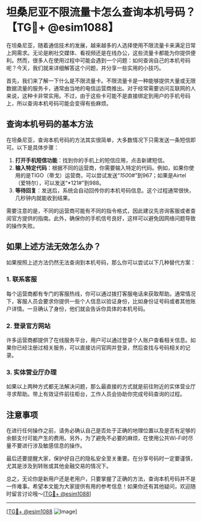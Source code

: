 # 坦桑尼亚不限流量卡怎么查询本机号码？【TG💪+ @esim1088】

在坦桑尼亚，随着通信技术的发展，越来越多的人选择使用不限流量卡来满足日常上网需求。无论是刷社交媒体、看视频还是在线办公，这些流量卡都能为你提供便利。然而，很多人在使用过程中可能会遇到一个问题：如何查询自己的本机号码呢？今天，我们就来详细解答这个问题，并分享一些实用的小技巧。

首先，我们来了解一下什么是不限流量卡。不限流量卡是一种能够提供大量或无限数据流量的服务卡，通常由当地的电信运营商推出。对于经常需要访问互联网的人来说，这种卡非常实用。不过，由于这些卡可能不是直接绑定到用户的手机号码上，所以查询本机号码可能会变得有些麻烦。

## 查询本机号码的基本方法

在坦桑尼亚，查询本机号码的方法其实很简单，大多数情况下只需发送一条短信即可。以下是具体步骤：

1. **打开手机短信功能**：找到你的手机上的短信应用，点击新建短信。
2. **输入特定代码**：根据不同的运营商，你需要输入特定的代码。例如，如果你使用的是TIGO（蒂戈）运营商，可以尝试发送“*150*0#”到967；如果是Airtel（爱特尔），可以发送“*121#”到988。
3. **等待回复**：发送后，系统会自动回传你的本机号码信息。这个过程通常很快，几秒钟内就能收到结果。

需要注意的是，不同的运营商可能有不同的指令格式，因此建议先咨询客服或者查阅官方提供的指南。此外，确保你的手机信号良好，这样可以避免因网络问题导致的操作失败。

## 如果上述方法无效怎么办？

如果按照上述方法仍然无法查询到本机号码，那么你可以尝试以下几种替代方案：

### 1. 联系客服
每个运营商都有专门的客服热线，你可以通过拨打客服电话来获取帮助。通常情况下，客服人员会要求你提供一些个人信息以验证身份，比如身份证号码或者其他账户详情。一旦确认了身份，他们就会告诉你具体的本机号码。

### 2. 登录官方网站
许多运营商都提供了在线服务平台，用户可以通过登录个人账户查看相关信息。如果你已经注册过相关服务，可以直接访问官网并登录，然后查找与号码相关的记录。

### 3. 实体营业厅办理
如果以上两种方式都无法解决问题，那么最直接的方式就是前往附近的实体营业厅寻求帮助。带上有效证件前往柜台，工作人员会协助你完成号码查询的过程。

## 注意事项

在进行任何操作之前，请务必确认自己是否处于正确的地理位置以及是否有足够的余额支付可能产生的费用。另外，为了避免不必要的麻烦，在使用公共Wi-Fi时尽量不要进行涉及敏感信息的操作。

最后还要提醒大家，保护好自己的隐私安全至关重要。在分享号码时一定要谨慎，尤其是涉及到转账或其他金融交易的情况下。

总之，无论你是新用户还是老用户，只要掌握了正确的方法，查询本机号码并不是一件难事。希望本文能为大家提供有用的参考信息！如果你还有其他疑问，欢迎随时留言讨论哦～[[TG💪+ @esim1088](https://t.me/s/esim1088)]

---

[[TG💪+ @esim1088](https://t.me/s/esim1088) ![Image](https://i.postimg.cc/4NQfJmqS/Snipaste-2025-05-13-00-14-12.png)]